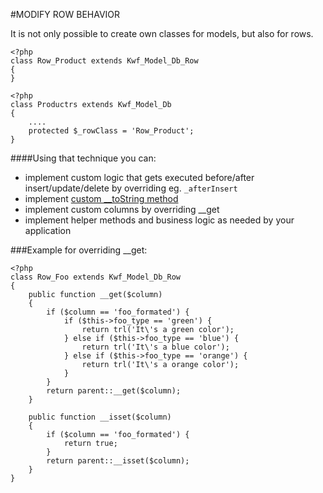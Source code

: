 #MODIFY ROW BEHAVIOR

It is not only possible to create own classes for models, but also for rows.

    <?php
    class Row_Product extends Kwf_Model_Db_Row
    {
    }
     
    <?php
    class Productrs extends Kwf_Model_Db
    {
        ....
        protected $_rowClass = 'Row_Product';
    }
    
####Using that technique you can:

* implement custom logic that gets executed before/after insert/update/delete by overriding eg. `_afterInsert`
*  implement [custom __toString method](row-tostring.md)
*  implement custom columns by overriding __get
*  implement helper methods and business logic as needed by your application

###Example for overriding __get:

    <?php
    class Row_Foo extends Kwf_Model_Db_Row
    {
        public function __get($column)
        {
            if ($column == 'foo_formated') {
                if ($this->foo_type == 'green') {
                    return trl('It\'s a green color');
                } else if ($this->foo_type == 'blue') {
                    return trl('It\'s a blue color');
                } else if ($this->foo_type == 'orange') {
                    return trl('It\'s a orange color');
                }
            }
            return parent::__get($column);
        }
     
        public function __isset($column)
        {
            if ($column == 'foo_formated') {
                return true;
            }
            return parent::__isset($column);
        }
    }